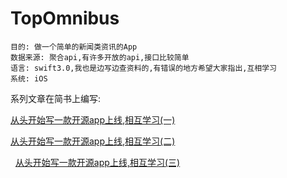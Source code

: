 # TopOmnibus
    目的: 做一个简单的新闻类资讯的App
    数据来源: 聚合api,有许多开放的api,接口比较简单  
    语言: swift3.0,我也是边写边查资料的,有错误的地方希望大家指出,互相学习
    系统: iOS

系列文章在简书上编写:

   [从头开始写一款开源app上线,相互学习(一)](http://www.jianshu.com/p/ce07d29ee7f0)
    
   [从头开始写一款开源app上线,相互学习(二)](http://www.jianshu.com/p/4e5f5a67c6b3)
   
   [从头开始写一款开源app上线,相互学习(三)](http://www.jianshu.com/p/70ae22bc956f)

